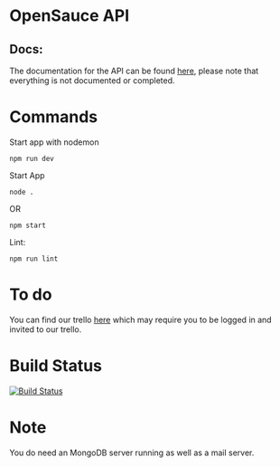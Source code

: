 # OpenSauce API

## Docs:

The documentation for the API can be found [here](https://docs.opensauce.uk), please note that everything is not documented or completed.

# Commands

Start app with nodemon

```
npm run dev
```

Start App

```
node .
```

OR

```
npm start
```

Lint:

```
npm run lint
```

# To do

You can find our trello [here](https://trello.com/c/TzSbpk0f/21-api) which may require you to be logged in and invited to our trello.

# Build Status

[![Build Status](https://drone.sunildev.uk/api/badges/opensauce-uk/auth-server/status.svg)](https://drone.sunildev.uk/opensauce-uk/auth-server)

# Note

You do need an MongoDB server running as well as a mail server.
